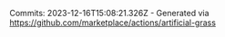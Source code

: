 Commits: 2023-12-16T15:08:21.326Z - Generated via https://github.com/marketplace/actions/artificial-grass
<br>
